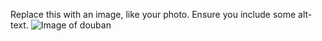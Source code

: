 Replace this with an image, like your photo. Ensure you include some alt-text.
![Image of douban](https://img3.doubanio.com/view/photo/l/public/p2542296681.webp)
